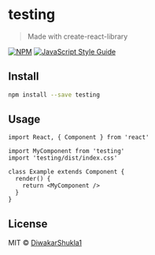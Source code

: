 # testing

> Made with create-react-library

[![NPM](https://img.shields.io/npm/v/testing.svg)](https://www.npmjs.com/package/testing) [![JavaScript Style Guide](https://img.shields.io/badge/code_style-standard-brightgreen.svg)](https://standardjs.com)

## Install

```bash
npm install --save testing
```

## Usage

```tsx
import React, { Component } from 'react'

import MyComponent from 'testing'
import 'testing/dist/index.css'

class Example extends Component {
  render() {
    return <MyComponent />
  }
}
```

## License

MIT © [DiwakarShukla1](https://github.com/DiwakarShukla1)

